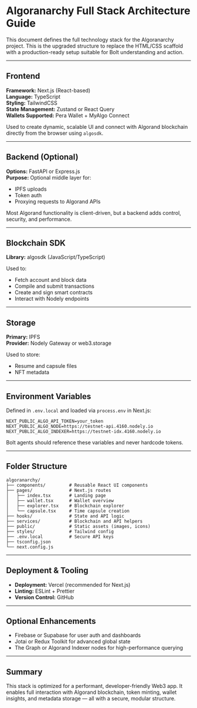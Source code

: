 # Algoranarchy Full Stack Architecture Guide

This document defines the full technology stack for the Algoranarchy project. This is the upgraded structure to replace the HTML/CSS scaffold with a production-ready setup suitable for Bolt understanding and action.

---

## Frontend

**Framework:** Next.js (React-based)  
**Language:** TypeScript  
**Styling:** TailwindCSS  
**State Management:** Zustand or React Query  
**Wallets Supported:** Pera Wallet + MyAlgo Connect

Used to create dynamic, scalable UI and connect with Algorand blockchain directly from the browser using `algosdk`.

---

## Backend (Optional)

**Options:** FastAPI or Express.js  
**Purpose:** Optional middle layer for:
- IPFS uploads
- Token auth
- Proxying requests to Algorand APIs

Most Algorand functionality is client-driven, but a backend adds control, security, and performance.

---

## Blockchain SDK

**Library:** algosdk (JavaScript/TypeScript)

Used to:
- Fetch account and block data
- Compile and submit transactions
- Create and sign smart contracts
- Interact with Nodely endpoints

---

## Storage

**Primary:** IPFS  
**Provider:** Nodely Gateway or web3.storage

Used to store:
- Resume and capsule files
- NFT metadata

---

## Environment Variables

Defined in `.env.local` and loaded via `process.env` in Next.js:

```
NEXT_PUBLIC_ALGO_API_TOKEN=your_token
NEXT_PUBLIC_ALGO_NODE=https://testnet-api.4160.nodely.io
NEXT_PUBLIC_ALGO_INDEXER=https://testnet-idx.4160.nodely.io
```

Bolt agents should reference these variables and never hardcode tokens.

---

## Folder Structure

```
algoranarchy/
├── components/         # Reusable React UI components
├── pages/              # Next.js routes
│   ├── index.tsx       # Landing page
│   ├── wallet.tsx      # Wallet overview
│   ├── explorer.tsx    # Blockchain explorer
│   └── capsule.tsx     # Time capsule creation
├── hooks/              # State and API logic
├── services/           # Blockchain and API helpers
├── public/             # Static assets (images, icons)
├── styles/             # Tailwind config
├── .env.local          # Secure API keys
├── tsconfig.json
└── next.config.js
```

---

## Deployment & Tooling

- **Deployment:** Vercel (recommended for Next.js)
- **Linting:** ESLint + Prettier
- **Version Control:** GitHub

---

## Optional Enhancements

- Firebase or Supabase for user auth and dashboards
- Jotai or Redux Toolkit for advanced global state
- The Graph or Algorand Indexer nodes for high-performance querying

---

## Summary

This stack is optimized for a performant, developer-friendly Web3 app. It enables full interaction with Algorand blockchain, token minting, wallet insights, and metadata storage — all with a secure, modular structure.